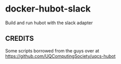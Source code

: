 # docker-hubot-slack
Build and run hubot with the slack adapter

## CREDITS
Some scripts borrowed from the guys over at https://github.com/UQComputingSociety/uqcs-hubot
